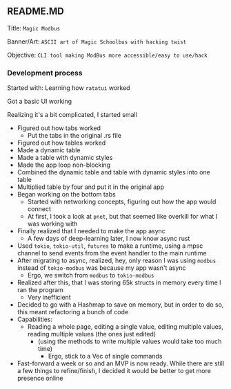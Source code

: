 ## README.MD
Title: `Magic Modbus`

Banner/Art: `ASCII art of Magic Schoolbus with hacking twist`

Objective: `CLI tool making ModBus more accessible/easy to use/hack`

### Development process
Started with: Learning how `ratatui` worked

Got a basic UI working

Realizing it's a bit complicated, I started small 
- Figured out how tabs worked
  - Put the tabs in the original .rs file
- Figured out how tables worked
- Made a dynamic table 
- Made a table with dynamic styles 
- Made the app loop non-blocking
- Combined the dynamic table and table with dynamic styles into one table
- Multiplied table by four and put it in the original app
- Began working on the bottom tabs
  - Started with networking concepts, figuring out how the app would connect
  - At first, I took a look at `pnet`, but that seemed like overkill for what I was working with
- Finally realized that I needed to make the app async
  - A few days of deep-learning later, I now know async rust
- Used `tokio`, `tokio-util`, `futures` to make a runtime, using a mpsc channel to send events from the event handler to the main runtime
- After migrating to async, realized, hey, only reason I was using `modbus` instead of `tokio-modbus` was because my app wasn't async
  - Ergo, we switch from `modbus` to `tokio-modbus`
- Realized after this, that I was storing 65k structs in memory every time I ran the program
  - Very inefficient
- Decided to go with a Hashmap to save on memory, but in order to do so, this meant refactoring a bunch of code
- Capabilities:
  - Reading a whole page, editing a single value, editing multiple values, reading multiple values (the ones just edited)
    - (using the methods to write multiple values would take too much time)
      - Ergo, stick to a Vec of single commands
- Fast-forward a week or so and an MVP is now ready. While there are still a few things to refine/finish, I decided it would be better to get more presence online